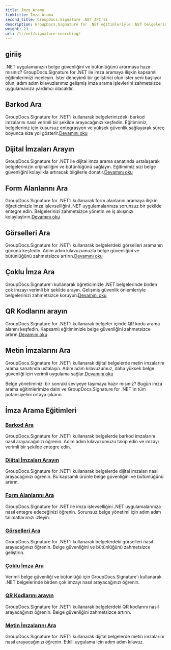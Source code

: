 ```yaml
---
title: İmza Arama
linktitle: İmza Arama
second_title: GroupDocs.Signature .NET API'si
description: GroupDocs.Signature for .NET eğitimleriyle .NET belgelerinde imza aramayı öğrenin. Barkod, dijital, resim, metin ve QR kodu aramalarıyla güvenliği artırın.
weight: 23
url: /tr/net/signature-searching/
---
```

## giriiş

.NET uygulamanızın belge güvenliğini ve bütünlüğünü artırmaya hazır mısınız? GroupDocs.Signature for .NET ile imza aramaya ilişkin kapsamlı eğitimlerimizi inceleyin. İster deneyimli bir geliştirici olun ister yeni başlıyor olun, adım adım kılavuzlarımız gelişmiş imza arama işlevlerini zahmetsizce uygulamanıza yardımcı olacaktır.

## Barkod Ara
 GroupDocs.Signature for .NET'i kullanarak belgelerinizdeki barkod imzalarını nasıl verimli bir şekilde arayacağınızı keşfedin. Eğitimimiz, belgeleriniz için kusursuz entegrasyon ve yüksek güvenlik sağlayarak süreç boyunca size yol gösterir.[Devamını oku](./search-for-barcode/)

## Dijital İmzaları Arayın
 GroupDocs.Signature for .NET ile dijital imza arama sanatında ustalaşarak belgelerinizin orijinalliğini ve bütünlüğünü sağlayın. Eğitimimiz sizi belge güvenliğini kolaylıkla artıracak bilgilerle donatır.[Devamını oku](./search-for-digital-signatures/)

## Form Alanlarını Ara
GroupDocs.Signature for .NET'i kullanarak form alanlarını aramaya ilişkin öğreticimizle imza işlevselliğini .NET uygulamalarınıza sorunsuz bir şekilde entegre edin. Belgelerinizi zahmetsizce yönetin ve iş akışınızı kolaylaştırın.[Devamını oku](./search-for-form-fields/)

## Görselleri Ara
 GroupDocs.Signature for .NET'i kullanarak belgelerdeki görselleri aramanın gücünü keşfedin. Adım adım kılavuzumuzla belge güvenliğini ve bütünlüğünü zahmetsizce artırın.[Devamını oku](./search-for-images/)

## Çoklu İmza Ara
 GroupDocs.Signature'ı kullanarak öğreticimizle .NET belgelerinde birden çok imzayı verimli bir şekilde arayın. Gelişmiş güvenlik önlemleriyle belgelerinizi zahmetsizce koruyun.[Devamını oku](./search-for-multiple-signatures/)

## QR Kodlarını arayın
 GroupDocs.Signature for .NET'i kullanarak belgeler içinde QR kodu arama alanını keşfedin. Kapsamlı eğitimimizle belge güvenliğini zahmetsizce artırın.[Devamını oku](./search-for-qr-codes/)

## Metin İmzalarını Ara
GroupDocs.Signature for .NET'i kullanarak dijital belgelerde metin imzalarını arama sanatında ustalaşın. Adım adım kılavuzumuz, daha yüksek belge güvenliği için verimli uygulama sağlar.[Devamını oku](./search-for-text-signatures/)

Belge yönetiminizi bir sonraki seviyeye taşımaya hazır mısınız? Bugün imza arama eğitimlerimize dalın ve GroupDocs.Signature for .NET'in tüm potansiyelini ortaya çıkarın.

## İmza Arama Eğitimleri
### [Barkod Ara](./search-for-barcode/)
GroupDocs.Signature for .NET'i kullanarak belgelerde barkod imzalarını nasıl arayacağınızı öğrenin. Adım adım kılavuzumuzu takip edin ve imzayı verimli bir şekilde entegre edin.
### [Dijital İmzaları Arayın](./search-for-digital-signatures/)
GroupDocs.Signature for .NET'i kullanarak belgelerde dijital imzaları nasıl arayacağınızı öğrenin. Bu kapsamlı ürünle belge güvenliğini ve bütünlüğünü artırın.
### [Form Alanlarını Ara](./search-for-form-fields/)
GroupDocs.Signature for .NET ile imza işlevselliğini .NET uygulamalarınıza nasıl entegre edeceğinizi öğrenin. Sorunsuz belge yönetimi için adım adım talimatlarımızı izleyin.
### [Görselleri Ara](./search-for-images/)
GroupDocs.Signature for .NET'i kullanarak belgelerdeki görselleri nasıl arayacağınızı öğrenin. Belge güvenliğini ve bütünlüğünü zahmetsizce geliştirin.
### [Çoklu İmza Ara](./search-for-multiple-signatures/)
Verimli belge güvenliği ve bütünlüğü için GroupDocs.Signature'ı kullanarak .NET belgelerinde birden çok imzayı nasıl arayacağınızı öğrenin.
### [QR Kodlarını arayın](./search-for-qr-codes/)
GroupDocs.Signature for .NET'i kullanarak belgelerdeki QR kodlarını nasıl arayacağınızı öğrenin. Belge güvenliğini zahmetsizce artırın.
### [Metin İmzalarını Ara](./search-for-text-signatures/)
GroupDocs.Signature for .NET'i kullanarak dijital belgelerde metin imzalarını nasıl arayacağınızı öğrenin. Etkili uygulama için adım adım kılavuz.